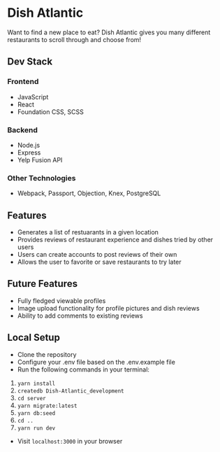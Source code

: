 # Dish Atlantic

Want to find a new place to eat? Dish Atlantic gives you many different restaurants to scroll through and choose from!

## Dev Stack

### Frontend

- JavaScript
- React
- Foundation CSS, SCSS

### Backend

- Node.js
- Express
- Yelp Fusion API

### Other Technologies

- Webpack, Passport, Objection, Knex, PostgreSQL

## Features

- Generates a list of restuarants in a given location
- Provides reviews of restaurant experience and dishes tried by other users
- Users can create accounts to post reviews of their own
- Allows the user to favorite or save restaurants to try later

## Future Features

- Fully fledged viewable profiles
- Image upload functionality for profile pictures and dish reviews
- Ability to add comments to existing reviews

## Local Setup

- Clone the repository
- Configure your .env file based on the .env.example file
- Run the following commands in your terminal:
1. `yarn install`
2. `createdb Dish-Atlantic_development`
3. `cd server`
4. `yarn migrate:latest`
5. `yarn db:seed`
6. `cd ..`
7. `yarn run dev`
- Visit `localhost:3000` in your browser